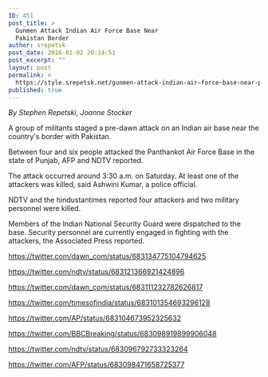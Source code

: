 ```yaml
---
ID: 451
post_title: >
  Gunmen Attack Indian Air Force Base Near
  Pakistan Border
author: srepetsk
post_date: 2016-01-02 20:14:51
post_excerpt: ""
layout: post
permalink: >
  https://style.srepetsk.net/gunmen-attack-indian-air-force-base-near-pakistan-border/
published: true
---
```

<em>By Stephen Repetski, Joanne Stocker</em>

A group of militants staged a pre-dawn attack on an Indian air base near the country's border with Pakistan.

Between four and six people attacked the Panthankot Air Force Base in the state of Punjab, AFP and NDTV reported.

The attack occurred around 3:30 a.m. on Saturday. At least one of the attackers was killed, said Ashwini Kumar, a police official.

NDTV and the hindustantimes reported four attackers and two military personnel were killed.

Members of the Indian National Security Guard were dispatched to the base. Security personnel are currently engaged in fighting with the attackers, the Associated Press reported.

https://twitter.com/dawn_com/status/683134775104794625

https://twitter.com/ndtv/status/683121366921424896

https://twitter.com/dawn_com/status/683111232782626817

https://twitter.com/timesofindia/status/683101354693296128

https://twitter.com/AP/status/683104673952325632

https://twitter.com/BBCBreaking/status/683098919899906048

https://twitter.com/ndtv/status/683096792733323264

https://twitter.com/AFP/status/683098471658725377